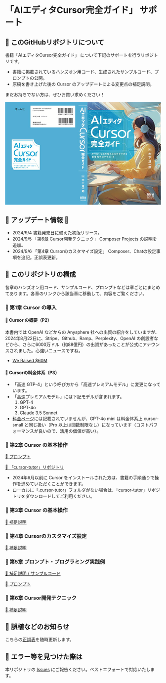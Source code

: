 # 「AIエディタCursor完全ガイド」 サポート

## 📕 このGitHubリポジトリについて

書籍「AIエディタCursor完全ガイド」 について下記のサポートを行うリポジトリです。

- 書籍に掲載されているハンズオン用コード、生成されたサンプルコード、プロンプトの公開。
- 原稿を書き上げた後の Cursor のアップデートによる変更点の補足説明。

まだお持ちでない方は、ぜひお買い求めください！

[![AIエディタCursor完全ガイド](images/cover_cursor_boook.jpg)](https://amzn.to/4c2tjdt)

## 🌟 アップデート情報 🌟

- 2024/9/4 書籍発売日に備えた初版リリース。
- 2024/9/5 「第6章 Cursor開発テクニック」 Composer Projects の説明を追加。
- 2024/9/6 「第4章 Cursorのカスタマイズ設定」 Composer、Chatの設定事項を追記。正誤表更新。

## 📕 このリポジトリの構成

各章のハンズオン用コード、サンプルコード、プロンプトなどは章ごとにまとめてあります。各章のリンクから該当章に移動して、内容をご覧ください。

### 📘 第1章 Cursor の導入

#### 📗 Cursor の概要（P2）

本書内では OpenAI などからの Anysphere 社への出資の紹介をしていますが、2024年8月22日に、Stripe、Github、Ramp、Perplexity、OpenAI の創設者などから、さらに6000万ドル（約88億円）の出資があったことが公式にアナウンスされました。心強いニュースですね。
- [We Raised $60M](https://www.cursor.com/blog/series-a)

#### 📗 Cursorの料金体系（P3）

- 「高速 GTP-4」という呼び方から「高速プレミアムモデル」に変更になっています。
- 「高速プレミアムモデル」には下記モデルが含まれます。
    1. GPT-4
    2. GPT-4o
    3. Claude 3.5 Sonnet
- [料金ページ](https://www.cursor.com/pricing)には記載されていませんが、GPT-4o mini は料金体系上 cursor-small と同じ扱い（Pro 以上は回数制限なし）になっています（コストパフォーマンスが良いので、活用の価値が高い）。

### 📘 第2章 Cursor の基本操作

[🔗 プロンプト](chapter2/PROMPT.md)

[🔗 「cursor-tutor」リポジトリ](https://github.com/kinopeee/cursor-tutor/)

- 2024年6月以前に Cursor をインストールされた方は、書籍の手順通りで操作を進めていただくことができます。
- ローカルに「.cursor-tutor」フォルダがない場合は、「cursor-tutor」リポジトリをダウンロードしてご利用ください。

### 📘 第3章 Cursor の基本操作

[🔗 補足説明](chapter3/README.md)

### 📘 第4章 Cursorのカスタマイズ設定

[🔗 補足説明](chapter4/README.md)

### 📘 第5章 プロンプト・プログラミング実践例

[🔗 補足説明 / サンプルコード](chapter5/README.md)

[🔗 プロンプト](chapter5/PROMPT.md)

### 📘 第6章 Cursor開発テクニック

[🔗 補足説明](chapter6/README.md)

## 📕 誤植などのお知らせ

こちらの[正誤表](errata.md)を随時更新します。

## 📕 エラー等を見つけた際は

本リポジトリの [Issues](https://github.com/kinopeee/cursor-perfect-guide/issues) にご報告ください。ベストエフォートで対応いたします。

